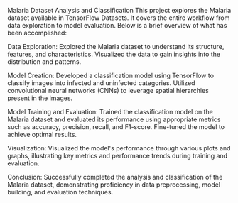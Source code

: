 Malaria Dataset Analysis and Classification
This project explores the Malaria dataset available in TensorFlow Datasets. It covers the entire workflow from data exploration to model evaluation. Below is a brief overview of what has been accomplished:

Data Exploration: Explored the Malaria dataset to understand its structure, features, and characteristics. Visualized the data to gain insights into the distribution and patterns.

Model Creation: Developed a classification model using TensorFlow to classify images into infected and uninfected categories. Utilized convolutional neural networks (CNNs) to leverage spatial hierarchies present in the images.

Model Training and Evaluation: Trained the classification model on the Malaria dataset and evaluated its performance using appropriate metrics such as accuracy, precision, recall, and F1-score. Fine-tuned the model to achieve optimal results.

Visualization: Visualized the model's performance through various plots and graphs, illustrating key metrics and performance trends during training and evaluation.

Conclusion: Successfully completed the analysis and classification of the Malaria dataset, demonstrating proficiency in data preprocessing, model building, and evaluation techniques.
